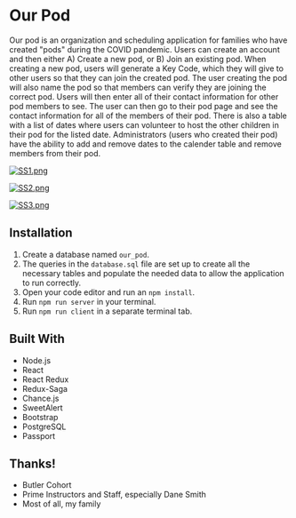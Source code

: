 # Our Pod
  Our pod is an organization and scheduling application for families who have created "pods" during the COVID pandemic.
Users can create an account and then either A) Create a new pod, or B) Join an existing pod. When creating a new pod, users
will generate a Key Code, which they will give to other users so that they can join the created pod. The user creating the pod will 
also name the pod so that members can verify they are joining the correct pod. Users will then enter all of their contact
information for other pod members to see. The user can then go to their pod page and see the contact information for all of the 
members of their pod. There is also a table with a list of dates where users can volunteer to host the other children in their 
pod for the listed date. Administrators (users who created their pod) have the ability to add and remove dates to the calender table 
and remove members from their pod. 

[![SS1.png](https://i.postimg.cc/kgL38h01/SS1.png)](https://postimg.cc/xXG4VgTM)

[![SS2.png](https://i.postimg.cc/QCdyPQZ9/SS2.png)](https://postimg.cc/KkCf3gzx)

[![SS3.png](https://i.postimg.cc/1XvbzW0K/SS3.png)](https://postimg.cc/K3g0qDHK)


## Installation

1. Create a database named `our_pod`.
2. The queries in the `database.sql` file are set up to create all the necessary tables and populate the needed data to allow the application to run correctly. 
3. Open your code editor and run an `npm install`.
4. Run `npm run server` in your terminal.
5. Run `npm run client` in a separate terminal tab.

## Built With
* Node.js
* React
* React Redux
* Redux-Saga
* Chance.js
* SweetAlert
* Bootstrap
* PostgreSQL
* Passport

## Thanks!
* Butler Cohort
* Prime Instructors and Staff, especially Dane Smith
* Most of all, my family




